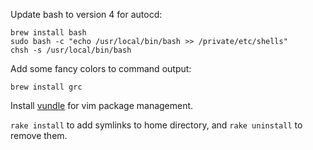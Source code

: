 Update bash to version 4 for autocd:

    brew install bash
    sudo bash -c "echo /usr/local/bin/bash >> /private/etc/shells"
    chsh -s /usr/local/bin/bash

Add some fancy colors to command output:

    brew install grc

Install [vundle](https://github.com/gmarik/vundle) for vim package management.

`rake install` to add symlinks to home directory, and `rake uninstall` to remove them.
